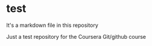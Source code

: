 # test

It's a markdown file in this repository

Just a test repository for the Coursera Git/github course
